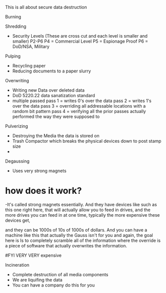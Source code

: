 This is all about secure data destruction

Burning



Shredding
- Security Levels (These are cross cut and each level is smaller and smaller)
    P2-P6
    P4 = Commercial Level
    P5 = Espionage Proof
    P6 = DoD/NSA, Military

Pulping
- Recycling paper
- Reducing documents to a paper slurry 

Overwriting
- Writing new Data over deleted data
- DoD 5220.22 data sanatization standard
- multiple passed 
pass 1 = writes 0's over the data
pass 2 = writes 1's over the data
pass 3 = overriding all addressable locations with a random bit pattern
pass 4 = verifying all the prior passes actually performed the way they were supposed to

Pulverizing
- Destroying the Media the data is stored on
- Trash Compactor which breaks the physical devices down to post stamp size
- 

Degaussing
- Uses very strong magnets

# how does it work?

-It's called strong magnets essentially. And they have devices like such as this one right here, that will actually allow you to feed in drives, and the more drives you can feed in at one time, typically the more expensive these devices get, 

and they can be 1000s of 10s of 1000s of dollars. And you can have a machine like this that actually the Gauss isn't for you and again, the goal here is Is to completely scramble all of the information where the override is a piece of software that actually overwrites the information. 

#FYI VERY VERY expensive


Incineration
- Complete destruction of all media components
- We are liquifing the data
- You can have a company do this for you







